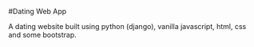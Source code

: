 #Dating Web App

A dating website built using python (django), vanilla javascript, html, css and some bootstrap.
